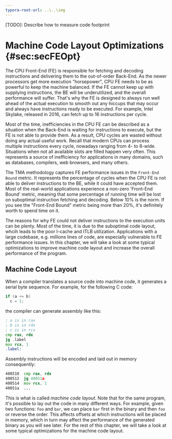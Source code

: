 ```yaml
---
typora-root-url: ..\..\img
---
```


[TODO]: Describe how to measure code footprint

# Machine Code Layout Optimizations {#sec:secFEOpt}

The CPU Front-End (FE) is responsible for fetching and decoding instructions and delivering them to the out-of-order Back-End. As the newer processors get more execution "horsepower", CPU FE needs to be as powerful to keep the machine balanced. If the FE cannot keep up with supplying instructions, the BE will be underutilized, and the overall performance will suffer. That's why the FE is designed to always run well ahead of the actual execution to smooth out any hiccups that may occur and always have instructions ready to be executed. For example, Intel Skylake, released in 2016, can fetch up to 16 instructions per cycle.

Most of the time, inefficiencies in the CPU FE can be described as a situation when the Back-End is waiting for instructions to execute, but the FE is not able to provide them. As a result, CPU cycles are wasted without doing any actual useful work. Recall that modern CPUs can process multiple instructions every cycle, nowadays ranging from 4- to 8-wide. Situations when not all available slots are filled happen very often. This represents a source of inefficiency for applications in many domains, such as databases, compilers, web browsers, and many others. 

The TMA methodology captures FE performance issues in the `Front-End Bound` metric. It represents the percentage of cycles when the CPU FE is not able to deliver instructions to the BE, while it could have accepted them. Most of the real-world applications experience a non-zero 'Front-End Bound' metric, meaning that some percentage of running time will be lost on suboptimal instruction fetching and decoding. Below 10\% is the norm. If you see the "Front-End Bound" metric being more than 20\%, it's definitely worth to spend time on it.

The reasons for why FE could not deliver instructions to the execution units can be plenty. Most of the time, it is due to the suboptimal code layout, whcih leads to the poor I-cache and ITLB utilization. Applications with a large codebase, e.g. millions lines of code, are especially vulnerable to FE performance issues. In this chapter, we will take a look at some typical optimizations to improve machine code layout and increase the overall performance of the program.

## Machine Code Layout

When a compiler translates a source code into machine code, it generates a serial byte sequence. For example, for the following C code:

```cpp
if (a <= b)
  c = 1;
```

the compiler can generate assembly like this:

```asm
; a is in rax
; b is in rdx
; c is in rcx
cmp rax, rdx
jg .label
mov rcx, 1
.label:
```

Assembly instructions will be encoded and laid out in memory consequently:

```asm
400510  cmp rax, rdx
400512  jg 40051a
400514  mov rcx, 1
40051a  ...
```

This is what is called *machine code layout*. Note that for the same program, it's possible to lay out the code in many different ways. For example, given two functions: `foo` and `bar`, we can place `bar` first in the binary and then `foo` or reverse the order. This affects offsets at which instructions will be placed in memory, which in turn may affect the performance of the generated binary as you will see later. For the rest of this chapter, we will take a look at some typical optimizations for the machine code layout.
